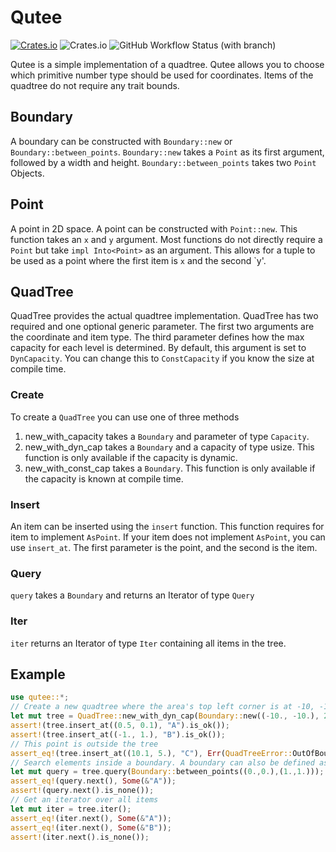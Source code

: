 # Qutee

[![Crates.io](https://img.shields.io/crates/v/qutee?style=for-the-badge)](https://crates.io/crates/qutee)
![Crates.io](https://img.shields.io/crates/l/qutee?style=for-the-badge)
![GitHub Workflow Status (with branch)](https://img.shields.io/github/actions/workflow/status/Julian-Alberts/qutee/rust-test.yml?branch=main&label=Tests&style=for-the-badge)

Qutee is a simple implementation of a quadtree.
Qutee allows you to choose which primitive number type should be used for coordinates.
Items of the quadtree do not require any trait bounds.

## Boundary
A boundary can be constructed with `Boundary::new` or `Boundary::between_points`.
`Boundary::new` takes a `Point` as its first argument, followed by a width and height.
`Boundary::between_points` takes two `Point` Objects.

## Point
A point in 2D space.
A point can be constructed with `Point::new`. This function takes an `x` and `y` argument.
Most functions do not directly require a `Point` but take `impl Into<Point>` as an argument.
This allows for a tuple to be used as a point where the first item is `x` and the second `y'.

## QuadTree
QuadTree provides the actual quadtree implementation. QuadTree has two required and one optional generic parameter.
The first two arguments are the coordinate and item type. The third parameter defines how the max capacity for each level is determined.
By default, this argument is set to `DynCapacity`. You can change this to `ConstCapacity` if you know the size at compile time.

### Create
To create a `QuadTree` you can use one of three methods
1. new_with_capacity takes a `Boundary` and parameter of type `Capacity`.
2. new_with_dyn_cap takes a `Boundary` and a capacity of type usize. This function is only available if the capacity is dynamic.
3. new_with_const_cap takes a `Boundary`. This function is only available if the capacity is known at compile time.

### Insert
An item can be inserted using the `insert` function. This function requires for item to implement `AsPoint`.
If your item does not implement `AsPoint`, you can use `insert_at`. The first parameter is the point, and the second is the item.

### Query
`query` takes a `Boundary` and returns an Iterator of type `Query`

### Iter
`iter` returns an Iterator of type `Iter` containing all items in the tree.

## Example
```rust
use qutee::*;
// Create a new quadtree where the area's top left corner is at -10, -10, with a width and height of 20.
let mut tree = QuadTree::new_with_dyn_cap(Boundary::new((-10., -10.), 20., 20.), 5);
assert!(tree.insert_at((0.5, 0.1), "A").is_ok());
assert!(tree.insert_at((-1., 1.), "B").is_ok());
// This point is outside the tree
assert_eq!(tree.insert_at((10.1, 5.), "C"), Err(QuadTreeError::OutOfBounds));
// Search elements inside a boundary. A boundary can also be defined as an area between two points.
let mut query = tree.query(Boundary::between_points((0.,0.),(1.,1.)));
assert_eq!(query.next(), Some(&"A"));
assert!(query.next().is_none());
// Get an iterator over all items
let mut iter = tree.iter();
assert_eq!(iter.next(), Some(&"A"));
assert_eq!(iter.next(), Some(&"B"));
assert!(iter.next().is_none());
```
